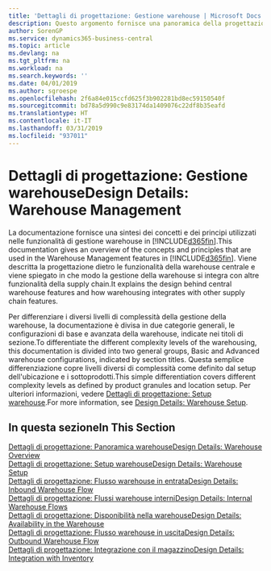 ```yaml
---
title: 'Dettagli di progettazione: Gestione warehouse | Microsoft Docs'
description: Questo argomento fornisce una panoramica della progettazione, dei concetti e dei principi alla base delle funzionalità di gestione warehouse in Business Central.
author: SorenGP
ms.service: dynamics365-business-central
ms.topic: article
ms.devlang: na
ms.tgt_pltfrm: na
ms.workload: na
ms.search.keywords: ''
ms.date: 04/01/2019
ms.author: sgroespe
ms.openlocfilehash: 2f6a84e015ccfd625f3b902281bd8ec59150540f
ms.sourcegitcommit: bd78a5d990c9e83174da1409076c22df8b35eafd
ms.translationtype: HT
ms.contentlocale: it-IT
ms.lasthandoff: 03/31/2019
ms.locfileid: "937011"
---
```

# <a name="design-details-warehouse-management"></a><span data-ttu-id="19028-103">Dettagli di progettazione: Gestione warehouse</span><span class="sxs-lookup"><span data-stu-id="19028-103">Design Details: Warehouse Management</span></span>
<span data-ttu-id="19028-104">La documentazione fornisce una sintesi dei concetti e dei principi utilizzati nelle funzionalità di gestione warehouse in [!INCLUDE[d365fin](includes/d365fin_md.md)].</span><span class="sxs-lookup"><span data-stu-id="19028-104">This documentation gives an overview of the concepts and principles that are used in the Warehouse Management features in [!INCLUDE[d365fin](includes/d365fin_md.md)].</span></span> <span data-ttu-id="19028-105">Viene descritta la progettazione dietro le funzionalità della warehouse centrale e viene spiegato in che modo la gestione della warehouse si integra con altre funzionalità della supply chain.</span><span class="sxs-lookup"><span data-stu-id="19028-105">It explains the design behind central warehouse features and how warehousing integrates with other supply chain features.</span></span>  

<span data-ttu-id="19028-106">Per differenziare i diversi livelli di complessità della gestione della warehouse, la documentazione è divisa in due categorie generali, le configurazioni di base e avanzata della warehouse, indicate nei titoli di sezione.</span><span class="sxs-lookup"><span data-stu-id="19028-106">To differentiate the different complexity levels of the warehousing, this documentation is divided into two general groups, Basic and Advanced warehouse configurations, indicated by section titles.</span></span> <span data-ttu-id="19028-107">Questa semplice differenziazione copre livelli diversi di complessità come definito dal setup dell'ubicazione e i sottoprodotti.</span><span class="sxs-lookup"><span data-stu-id="19028-107">This simple differentiation covers different complexity levels as defined by product granules and location setup.</span></span> <span data-ttu-id="19028-108">Per ulteriori informazioni, vedere [Dettagli di progettazione: Setup warehouse](design-details-warehouse-setup.md).</span><span class="sxs-lookup"><span data-stu-id="19028-108">For more information, see [Design Details: Warehouse Setup](design-details-warehouse-setup.md).</span></span>  

## <a name="in-this-section"></a><span data-ttu-id="19028-109">In questa sezione</span><span class="sxs-lookup"><span data-stu-id="19028-109">In This Section</span></span>  
[<span data-ttu-id="19028-110">Dettagli di progettazione: Panoramica warehouse</span><span class="sxs-lookup"><span data-stu-id="19028-110">Design Details: Warehouse Overview</span></span>](design-details-warehouse-overview.md)  
[<span data-ttu-id="19028-111">Dettagli di progettazione: Setup warehouse</span><span class="sxs-lookup"><span data-stu-id="19028-111">Design Details: Warehouse Setup</span></span>](design-details-warehouse-setup.md)  
[<span data-ttu-id="19028-112">Dettagli di progettazione: Flusso warehouse in entrata</span><span class="sxs-lookup"><span data-stu-id="19028-112">Design Details: Inbound Warehouse Flow</span></span>](design-details-inbound-warehouse-flow.md)  
[<span data-ttu-id="19028-113">Dettagli di progettazione: Flussi warehouse interni</span><span class="sxs-lookup"><span data-stu-id="19028-113">Design Details: Internal Warehouse Flows</span></span>](design-details-internal-warehouse-flows.md)  
[<span data-ttu-id="19028-114">Dettagli di progettazione: Disponibilità nella warehouse</span><span class="sxs-lookup"><span data-stu-id="19028-114">Design Details: Availability in the Warehouse</span></span>](design-details-availability-in-the-warehouse.md)  
[<span data-ttu-id="19028-115">Dettagli di progettazione: Flusso warehouse in uscita</span><span class="sxs-lookup"><span data-stu-id="19028-115">Design Details: Outbound Warehouse Flow</span></span>](design-details-outbound-warehouse-flow.md)  
[<span data-ttu-id="19028-116">Dettagli di progettazione: Integrazione con il magazzino</span><span class="sxs-lookup"><span data-stu-id="19028-116">Design Details: Integration with Inventory</span></span>](design-details-integration-with-inventory.md)
